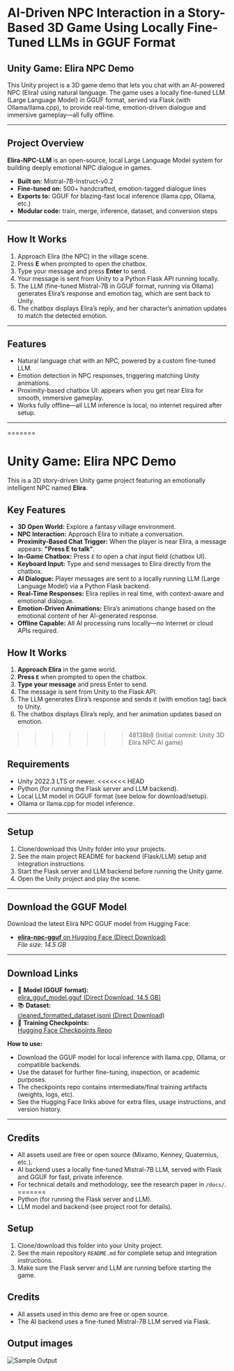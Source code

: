 # AI-Driven NPC Interaction in a Story-Based 3D Game Using Locally Fine-Tuned LLMs in GGUF Format

## Unity Game: Elira NPC Demo

This Unity project is a 3D game demo that lets you chat with an AI-powered NPC (Elira) using natural language. The game uses a locally fine-tuned LLM (Large Language Model) in GGUF format, served via Flask (with Ollama/llama.cpp), to provide real-time, emotion-driven dialogue and immersive gameplay—all fully offline.

---

## Project Overview

**Elira-NPC-LLM** is an open-source, local Large Language Model system for building deeply emotional NPC dialogue in games.

- **Built on:** Mistral-7B-Instruct-v0.2
- **Fine-tuned on:** 500+ handcrafted, emotion-tagged dialogue lines
- **Exports to:** GGUF for blazing-fast local inference (llama.cpp, Ollama, etc.)
- **Modular code:** train, merge, inference, dataset, and conversion steps

---

## How It Works

1. Approach Elira (the NPC) in the village scene.
2. Press **E** when prompted to open the chatbox.
3. Type your message and press **Enter** to send.
4. Your message is sent from Unity to a Python Flask API running locally.
5. The LLM (fine-tuned Mistral-7B in GGUF format, running via Ollama) generates Elira’s response and emotion tag, which are sent back to Unity.
6. The chatbox displays Elira’s reply, and her character’s animation updates to match the detected emotion.

---

## Features

- Natural language chat with an NPC, powered by a custom fine-tuned LLM.
- Emotion detection in NPC responses, triggering matching Unity animations.
- Proximity-based chatbox UI: appears when you get near Elira for smooth, immersive gameplay.
- Works fully offline—all LLM inference is local, no internet required after setup.

---
=======
# Unity Game: Elira NPC Demo

This is a 3D story-driven Unity game project featuring an emotionally intelligent NPC named **Elira**.

## Key Features

- **3D Open World:** Explore a fantasy village environment.
- **NPC Interaction:** Approach Elira to initiate a conversation.
- **Proximity-Based Chat Trigger:** When the player is near Elira, a message appears: **"Press E to talk"**.
- **In-Game Chatbox:** Press `E` to open a chat input field (chatbox UI).
- **Keyboard Input:** Type and send messages to Elira directly from the chatbox.
- **AI Dialogue:** Player messages are sent to a locally running LLM (Large Language Model) via a Python Flask backend.
- **Real-Time Responses:** Elira replies in real time, with context-aware and emotional dialogue.
- **Emotion-Driven Animations:** Elira’s animations change based on the emotional content of her AI-generated response.
- **Offline Capable:** All AI processing runs locally—no internet or cloud APIs required.

## How It Works

1. **Approach Elira** in the game world.
2. **Press `E`** when prompted to open the chatbox.
3. **Type your message** and press Enter to send.
4. The message is sent from Unity to the Flask API.
5. The LLM generates Elira’s response and sends it (with emotion tag) back to Unity.
6. The chatbox displays Elira’s reply, and her animation updates based on emotion.
>>>>>>> 48138b8 (Initial commit: Unity 3D Elira NPC AI game)

## Requirements

- Unity 2022.3 LTS or newer.
<<<<<<< HEAD
- Python (for running the Flask server and LLM backend).
- Local LLM model in GGUF format (see below for download/setup).
- Ollama or llama.cpp for model inference.

---

## Setup

1. Clone/download this Unity folder into your projects.
2. See the main project README for backend (Flask/LLM) setup and integration instructions.
3. Start the Flask server and LLM backend before running the Unity game.
4. Open the Unity project and play the scene.

---

## Download the GGUF Model

Download the latest Elira NPC GGUF model from Hugging Face:

- [**elira-npc-gguf** on Hugging Face (Direct Download)](https://huggingface.co/Manofaction/elira-npc-gguf)  
  *File size: 14.5 GB*

---

## Download Links

- 🧠 **Model (GGUF format):**  
  [elira_gguf_model.gguf (Direct Download, 14.5 GB)](https://huggingface.co/Manofaction/elira-npc-gguf)
- 📚 **Dataset:**  
  [cleaned_formatted_dataset.jsonl (Direct Download)](https://huggingface.co/datasets/Manofaction/elira-npc-dataset)
- 🏁 **Training Checkpoints:**  
  [Hugging Face Checkpoints Repo](https://huggingface.co/Manofaction/elira-npc-checkpoints)

**How to use:**
- Download the GGUF model for local inference with llama.cpp, Ollama, or compatible backends.
- Use the dataset for further fine-tuning, inspection, or academic purposes.
- The checkpoints repo contains intermediate/final training artifacts (weights, logs, etc).
- See the Hugging Face links above for extra files, usage instructions, and version history.

---

## Credits

- All assets used are free or open source (Mixamo, Kenney, Quaternius, etc.).
- AI backend uses a locally fine-tuned Mistral-7B LLM, served with Flask and GGUF for fast, private inference.
- For technical details and methodology, see the research paper in `/docs/`.
=======
- Python (for running the Flask server and LLM).
- LLM model and backend (see project root for details).

## Setup

1. Clone/download this folder into your Unity project.
2. See the main repository `README.md` for complete setup and integration instructions.
3. Make sure the Flask server and LLM are running before starting the game.

## Credits

- All assets used in this demo are free or open source.
- The AI backend uses a fine-tuned Mistral-7B LLM served via Flask.

## Output images
![Sample Output](ouput_Pic.png)



